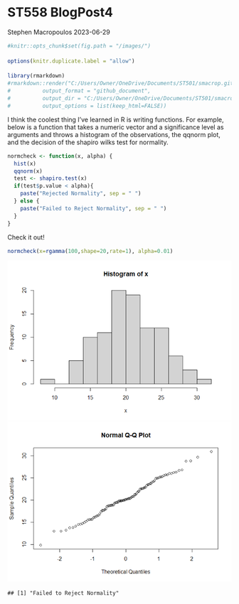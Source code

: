 ST558 BlogPost4
================
Stephen Macropoulos
2023-06-29

``` r
#knitr::opts_chunk$set(fig.path = "/images/")

options(knitr.duplicate.label = "allow")

library(rmarkdown)
#rmarkdown::render("C:/Users/Owner/OneDrive/Documents/ST501/smacrop.github.io558/_Rmd/2023-06-28-ST558BP4.Rmd",
#          output_format = "github_document",
#          output_dir = "C:/Users/Owner/OneDrive/Documents/ST501/smacrop.github.io558/_Rmd/",
#          output_options = list(keep_html=FALSE))
```

I think the coolest thing I’ve learned in R is writing functions. For
example, below is a function that takes a numeric vector and a
significance level as arguments and throws a histogram of the
observations, the qqnorm plot, and the decision of the shapiro wilks
test for normality.

``` r
normcheck <- function(x, alpha) {
  hist(x)
  qqnorm(x)
  test <- shapiro.test(x)
  if(test$p.value < alpha){
    paste("Rejected Normality", sep = " ")
  } else {
    paste("Failed to Reject Normality", sep = " ")
  }
}
```

Check it out!

``` r
normcheck(x=rgamma(100,shape=20,rate=1), alpha=0.01)
```

![](/images/unnamed-chunk-4-1.png)<!-- -->![](/images/unnamed-chunk-4-2.png)<!-- -->

    ## [1] "Failed to Reject Normality"
